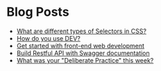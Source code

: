# Blog Posts
<!-- BLOG-POST-LIST:START -->
- [What are different types of Selectors in CSS?](https://dev.to/dev0928/what-are-different-types-of-selectors-in-css-1kc)
- [How do you use DEV?](https://dev.to/dev0928/how-do-you-use-dev-1bgc)
- [Get started with front-end web development](https://dev.to/dev0928/get-started-with-front-end-web-development-1l5j)
- [Build Restful API with Swagger documentation](https://dev.to/dev0928/build-restful-api-with-swagger-documentation-fe7)
- [What was your "Deliberate Practice" this week?](https://dev.to/dev0928/what-was-your-deliberate-practice-this-week-2oo9)
<!-- BLOG-POST-LIST:END -->
